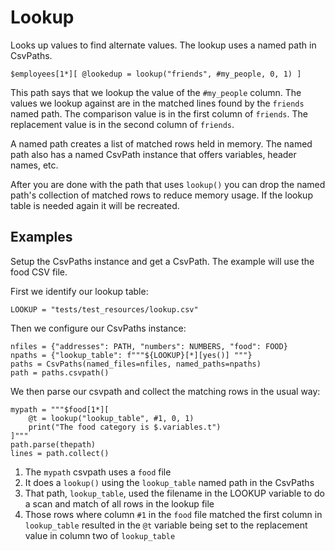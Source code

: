 
# Lookup

Looks up values to find alternate values. The lookup uses a named path in CsvPaths.

    $employees[1*][ @lookedup = lookup("friends", #my_people, 0, 1) ]

This path says that we lookup the value of the `#my_people` column. The values we lookup against are in the matched lines found by the `friends` named path. The comparison value is in the first column of `friends`. The replacement value is in the second column of `friends`.

A named path creates a list of matched rows held in memory. The named path also has a named CsvPath instance that offers variables, header names, etc.

After you are done with the path that uses `lookup()` you can drop the named path's collection of matched rows to reduce memory usage. If the lookup table is needed again it will be recreated.

## Examples

Setup the CsvPaths instance and get a CsvPath. The example will use the food CSV file.

First we identify our lookup table:

    LOOKUP = "tests/test_resources/lookup.csv"

Then we configure our CsvPaths instance:

    nfiles = {"addresses": PATH, "numbers": NUMBERS, "food": FOOD}
    npaths = {"lookup_table": f"""${LOOKUP}[*][yes()] """}
    paths = CsvPaths(named_files=nfiles, named_paths=npaths)
    path = paths.csvpath()

We then parse our csvpath and collect the matching rows in the usual way:

    mypath = """$food[1*][
        @t = lookup("lookup_table", #1, 0, 1)
        print("The food category is $.variables.t")
    ]"""
    path.parse(thepath)
    lines = path.collect()

1. The `mypath` csvpath uses a `food` file
2. It does a `lookup()` using the `lookup_table` named path in the CsvPaths
3. That path, `lookup_table`, used the filename in the LOOKUP variable to do a scan and match of all rows in the lookup file
4. Those rows where column `#1` in the `food` file matched the first column in `lookup_table` resulted in the `@t` variable being set to the replacement value in column two of `lookup_table`


